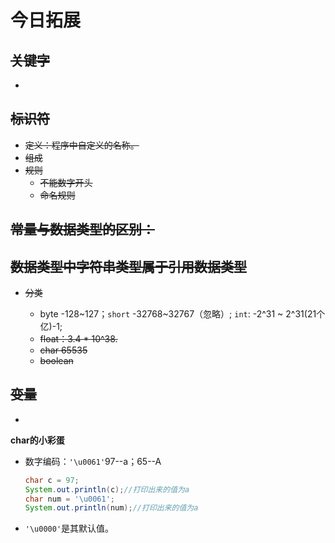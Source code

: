# 今日拓展

## ~~关键字~~

- 

## ~~标识符~~

- ~~定义：程序中自定义的名称。~~
- ~~组成~~
- ~~规则~~
  - ~~不能数字开头~~
  - ~~命名规则~~

## ~~常量与数据类型的区别：~~

## ~~数据类型中字符串类型属于引用数据类型~~

- ~~分类~~

  - byte  -128~127；`short` -32768~32767（忽略）; `int`: -2^31 ~ 2^31(21个亿)-1; 
  - ~~float：3.4 * 10^38.~~
  - ~~char       65535~~
  - ~~boolean~~

  

## ~~变量~~

- 

**char的小彩蛋**

- 数字编码：`'\u0061'`97--a；65--A

  ```java
  char c = 97;
  System.out.println(c);//打印出来的值为a
  char num = '\u0061';
  System.out.println(num);//打印出来的值为a
  
  ```

  

- `'\u0000'`是其默认值。

